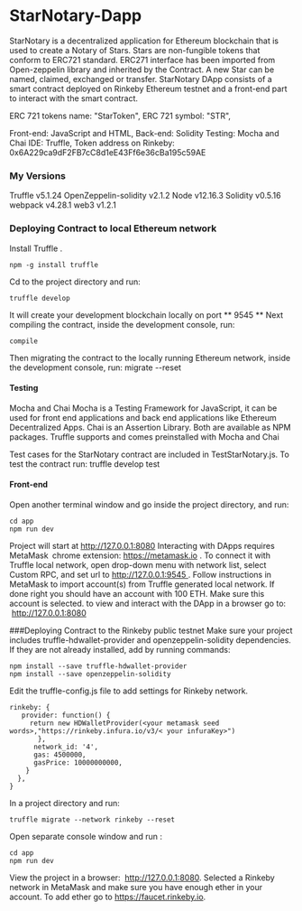 # StarNotary-Dapp

StarNotary is  a decentralized application for Ethereum blockchain that is used to create a Notary of Stars. Stars are non-fungible tokens that conform to ERC721 standard. ERC271 interface has been imported from Open-zeppelin library and inherited by the Contract. A new Star can be named, claimed, exchanged or transfer.
StarNotary DApp consists of  a smart contract deployed on Rinkeby Ethereum testnet  and a front-end  part to interact with the smart contract.

ERC 721 tokens name:  "StarToken",
ERC 721 symbol: "STR",

Front-end: JavaScript and HTML,
Back-end: Solidity
Testing: Mocha and Chai
IDE: Truffle,
Token address on Rinkeby: 0x6A229ca9dF2FB7cC8d1eE43Ff6e36cBa195c59AE

### My Versions
Truffle v5.1.24
OpenZeppelin-solidity  v2.1.2
Node v12.16.3
Solidity v0.5.16
webpack v4.28.1
web3 v1.2.1

### Deploying Contract to local Ethereum network
Install Truffle .
```
npm -g install truffle
```
Cd to the project directory and run:
```
truffle develop
```
It will create your development blockchain locally on port ** 9545 **
Next compiling the contract, inside the development console, run:
```
compile
```
Then migrating the contract to the locally running Ethereum network, inside the development console, run:
migrate --reset

#### Testing
Mocha and Chai
Mocha is a Testing Framework for JavaScript, it can be used for front end applications and back end applications like Ethereum Decentralized Apps. Chai is an Assertion Library. Both are available as NPM packages. Truffle supports and comes preinstalled with Mocha and Chai

Test cases for the StarNotary contract are included in TestStarNotary.js. To test the contract run:
truffle develop test

#### Front-end
Open another terminal window and go inside the project directory, and run:
```
cd app
npm run dev
```
Project will start at http://127.0.0.1:8080
Interacting with DApps requires MetaMask chrome extension: https://metamask.io .
To connect it with Truffle local network, open  drop-down menu with network list, select Custom RPC, and set url to http://127.0.0.1:9545 .
Follow instructions in MetaMask to import account(s) from Truffle generated local network. If done right you should have an account with 100 ETH. Make sure this account is selected.
to view and interact with the DApp in a browser go to:  http://127.0.0.1:8080

###Deploying Contract to the Rinkeby public testnet
Make sure your project includes truffle-hdwallet-provider and openzeppelin-solidity dependencies. If they are not already installed, add by running commands:
```
npm install --save truffle-hdwallet-provider
npm install --save openzeppelin-solidity
```

Edit the truffle-config.js file to add settings for Rinkeby network.
```
rinkeby: {
   provider: function() {
     return new HDWalletProvider(<your metamask seed words>,"https://rinkeby.infura.io/v3/< your infuraKey>")
       },
      network_id: '4',
      gas: 4500000,
      gasPrice: 10000000000,
    }
  },
}
```
In a project directory and run:
```
truffle migrate --network rinkeby --reset
```

Open separate console window and run :
```
cd app
npm run dev
```

View the project in a browser:  http://127.0.0.1:8080.
Selected a Rinkeby network in MetaMask and make sure you have enough ether in your account. To add ether go to https://faucet.rinkeby.io.
